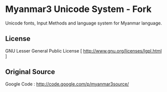 Myanmar3 Unicode System - Fork
========

Unicode fonts, Input Methods and language system for Myanmar language.

License
--------
GNU Lesser General Public License
[ http://www.gnu.org/licenses/lgpl.html ]

Original Source
--------
Google Code : http://code.google.com/p/myanmar3source/
